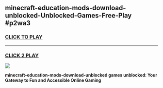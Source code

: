 
## minecraft-education-mods-download-unblocked-Unblocked-Games-Free-Play #p2wa3
<h3>
<a href="https://us.freeplayer.one?title=minecraft-education-mods-download-unblocked&ref=9M">CLICK TO PLAY</a></h3>
<hr>

<h3>
<a href="https://us.freeplayer.one?title=minecraft-education-mods-download-unblocked&ref=9M">CLICK 2 PLAY</a>
  
</h3>

<a href="https://us.freeplayer.one?title=minecraft-education-mods-download-unblocked&ref=9M"><img src="https://clearcache.store/games.png"></a>


**minecraft-education-mods-download-unblocked games unblocked: Your Gateway to Fun and Accessible Online Gaming**
